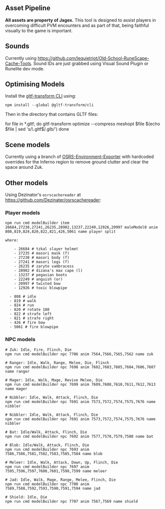 ## Asset Pipeline

**All assets are property of Jagex.** This tool is designed to assist players in overcoming difficult PVM encounters and as part of that, being faithful visually to the game is important.

## Sounds
Currently using https://github.com/lequietriot/Old-School-RuneScape-Cache-Tools. Sound IDs are just grabbed using Visual Sound Plugin or Runelite dev mode.

## Optimising Models

Install the [gltf-transform CLI](https://gltf-transform.dev/) using:

    npm install --global @gltf-transform/cli

Then in the directory that contains GLTF files:

   for file in *.gltf; do
    gltf-transform optimize --compress meshopt $file $(echo $file | sed 's/\.gltf$/\.glb/')
   done

## Scene models
Currently using a branch of [OSRS-Environment-Exporter](https://github.com/Supalosa/OSRS-Environment-Exporter/pull/1) with hardcoded overrides for the Inferno region to remove ground clutter and clear the space around Zuk.

## Other models
Using Dezinator's `osrscachereader` at https://github.com/Dezinater/osrscachereader:

### Player models

    npm run cmd modelBuilder item 26684,27238,27241,26235,28902,13237,22249,12926,20997 maleModel0 anim 808,819,824,820,822,821,426,5061 name player split

    where:

        - 26684 # tzkal slayer helmet
        - 27235 # masori mask (f)
        - 27238 # masori body (f)
        - 27241 # masori legs (f)
        - 26235 # zaryte vambracess
        - 28902 # dizana's max cape (l)
        - 13237 # pegasian boots
        - 22249 # anguish (or)
        - 20997 # twisted bow
        - 12926 # toxic blowpipe

      - 808 # idle
      - 819 # walk
      - 824 # run
      - 820 # rotate 180
      - 822 # strafe left
      - 821 # strafe right
      - 426 # fire bow
      - 5061 # fire blowpipe

### NPC models

    # Zuk: Idle, Fire, Flinch, Die
    npm run cmd modelBuilder npc 7706 anim 7564,7566,7565,7562 name zuk

    # Ranger: Idle, Walk, Range, Melee, Die, Flinch
    npm run cmd modelBuilder npc 7698 anim 7602,7603,7605,7604,7606,7607 name ranger

    # Mager: Idle, Walk, Mage, Revive Melee, Die
    npm run cmd modelBuilder npc 7699 anim 7609,7608,7610,7611,7612,7613 name mager

    # Nibbler: Idle, Walk, Attack, Flinch, Die
    npm run cmd modelBuilder npc 7691 anim 7573,7572,7574,7575,7676 name nibbler

    # Nibbler: Idle, Walk, Attack, Flinch, Die
    npm run cmd modelBuilder npc 7691 anim 7573,7572,7574,7575,7676 name nibbler

    # Bat: Idle/Walk, Attack, Flinch, Die
    npm run cmd modelBuilder npc 7692 anim 7577,7578,7579,7580 name bat

    # Blob: Idle/Walk, Attack, Flinch, Die
    npm run cmd modelBuilder npc 7693 anim 7586,7586,7581,7582,7583,7585,7584 name blob
    
    # Meleer: Idle, Walk, Attack, Down, Up, Flinch, Die
    npm run cmd modelBuilder npc 7697 anim 7595,7596,7597,7600,7601,7598,7599 name meleer

    # Jad: Idle, Walk, Mage, Range, Melee, Flinch, Die
    npm run cmd modelBuilder npc 7700 anim 7589,7588,7592,7593,7590,7591,7594 name jad
    
    # Shield: Idle, Die
    npm run cmd modelBuilder npc 7707 anim 7567,7569 name shield
